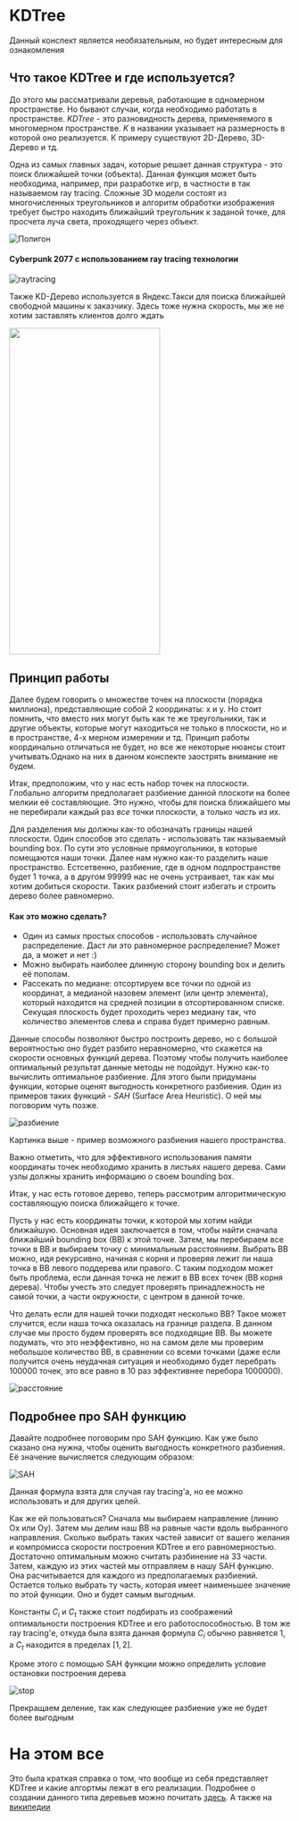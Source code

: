 # KDTree

Данный конспект является необязательным, но будет интересным для ознакомления 
## Что такое KDTree и где используется?
До этого мы рассматривали деревья, работающие в одномерном пространстве. Но бывают случаи, когда необходимо работать в пространстве.
$KDTree$ - это разновидность дерева, применяемого в многомерном пространстве. $K$ в названии указывает на размерность в которой оно реализуется. К примеру существуют 2D-Дерево, 3D-Дерево и тд.


Одна из самых главных задач, которые решает данная структура - это поиск 
ближайшей точки (объекта). Данная функция может быть необходима, например, при разработке игр, в частности 
в так называемом ray tracing. Сложные 3D модели состоят из многочисленных треугольников и алгоритм обработки изображения требует быстро находить ближайший треугольник к заданой точке, для просчета луча света, проходящего через объект. 

![Полигон](img/полигон.jpg)


#### **Cyberpunk 2077 с использованием ray tracing технологии**
![raytracing](img/raytracing.jpg  "Cyberpunk 2077 с использованием ray tracing технологии") 





Также KD-Дерево используется в Яндекс.Такси для поиска ближайшей свободной машины к заказчику. Здесь тоже нужна скорость, мы же не хотим заставлять клиентов долго ждать

<img src="img/search.png" width="270" height="584.25" >


## Принцип работы

Далее будем говорить о множестве точек на плоскости (порядка миллиона), представляющие собой 2 координаты: x и y. Но стоит помнить, что вместо них могут быть как те же треугольники, так и другие объекты, которые могут находиться не только в плоскости, но и в пространстве, 4-х мерном измерении и тд. Принцип работы координально отличаться не будет, но все же некоторые нюансы стоит учитывать.Однако на них в данном конспекте заострять внимание не будем.


Итак, предположим, что у нас есть набор точек на плоскости. Глобально алгоритм предполагает разбиение данной плоскоти на более мелкии её составляющие. Это нужно, чтобы для поиска ближайшего мы не перебирали каждый раз *все* точки плоскости, а только *часть* из их. 

Для разделения мы должны как-то обозначать границы нашей плоскости. Один способов это сделать - использовать так называемый bounding box. По сути это условные прямоугольники, в которые помещаются наши точки. Далее нам нужно как-то разделить наше пространство. Естсетвенно, разбиение, где в одном подпространстве будет 1 точка, а в другом 99999 нас не очень устраивает, так как мы хотим добиться скорости. Таких разбиений стоит избегать и строить дерево более равномерно. 

#### Как это можно сделать? 
* Один из самых простых способов - использовать случайное распределение. Даст ли это равномерное распределение? Может да, а может и нет :)
* Можно выбирать наиболее длинную сторону bounding box и делить её пополам. 
* Рассекать по медиане: отсортируем все точки по одной из координат, а медианой назовем элемент (или центр элемента), который находится на средней позиции в отсортированном списке. Секущая плоскость будет проходить через медиану так, что количество элементов слева и справа будет примерно равным.

Данные способы позволяют быстро построить дерево, но с большой вероятностью оно будет разбито неравномерно, что скажется на скорости основных функций дерева. Поэтому чтобы получить наиболее оптимальный результат данные методы не подойдут. Нужно как-то вычислить оптимальное разбиение. Для этого были придуманы функции, которые оценят выгодность конкретного разбиения. Один из примеров таких функций - $SAH$ (Surface Area Heuristic). О ней мы поговорим чуть позже.

![разбиение](img/разбиение.jpg)

Картинка выше - пример возможного разбиения нашего пространства.

Важно отметить, что для эффективного использования памяти координаты точек необходимо хранить в листьях нашего дерева. Сами узлы должны хранить информацию о своем bounding box.
 
Итак, у нас есть готовое дерево, теперь рассмотрим алгоритмическую составляющую поиска ближайщего к точке. 

Пусть у нас есть координаты точки, к которой мы хотим найди ближайшую. Основная идея заключается в том, чтобы найти сначала ближайший bounding box (BB) к этой точке. Затем, мы перебираем все точки в BB и выбираем точку с минимальным расстояниям. Выбрать BB можно, идя рекурсивно, начиная с корня и проверяя лежит ли наша точка в BB левого поддерева или правого. С таким подходом может быть проблема, если данная точка не лежит в BB всех точек (BB корня дерева). Чтобы учесть это следует проверять принадлежность не самой точки, а части окружности, с центром в данной точке. 

Что делать если для нашей точки подходят несколько BB? Такое может случится, если наша точка оказалась на границе раздела. В данном случае мы просто будем проверять все подходящие BB. Вы можете подумать, что это неэффективно, но на самом деле мы проверим небольшое количество BB, в сравнении со всеми точками (даже если получится очень неудачная ситуация и необходимо будет перебрать 100000 точек, это все равно в 10 раз эффективнее перебора 1000000). 

![расстояние](img/расстояние.png)


## Подробнее про SAH функцию
Давайте подробнее поговорим про SAH функцию. Как уже было сказано она нужна, чтобы оценить выгодность конкретного разбиения. Её значение вычисляется следующим образом:

![SAH](img/SAH.jpg)

Данная формула взята для случая ray tracing'а, но ее можно использовать и для других целей.

Как же ей пользоваться? Сначала мы выбираем направление (линию Ox или Oy). Затем мы делим наш BB на равные части вдоль выбранного направления. Сколько выбрать таких частей зависит от вашего желания и компромисса скорости построения KDTree и его равномерностью. Достаточно оптимальным можно считать разбинение на 33 части. Затем, каждую из этих частей мы отправляем в нашу SAH функцию. Она расчитывается для каждого из предполагаемых разбиений. Остается только выбрать ту часть, которая имеет наименьшее значение по этой функции. Оно и будет самым выгодным.

Константы $C_i$ и $C_t$ также стоит подбирать из соображений оптимальности построения KDTree и его работоспособностью.
В том же ray tracing'е, откуда была взята данная формула $C_i$ обычно равняется $1$, а $C_t$ находится в пределах $[1,2]$. 

Кроме этого с помощью SAH функции можно определить условие остановки построения дерева

![stop](img/stop.jpg)

Прекращаем деление, так как следующее разбиение уже не будет более выгодным

# На этом все
Это была краткая справка о том, что вообще из себя представляет KDTree и какие алгортмы лежат в его реализации. Подробнее о создании данного типа деревьев можно почитать [здесь](https://habr.com/ru/articles/312882/). А также на [википедии](https://ru.wikipedia.org/wiki/K-d-дерево)